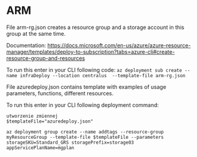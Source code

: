 # ARM
File arm-rg.json creates a resource group and a storage account in this group at the same time.

Documentation: https://docs.microsoft.com/en-us/azure/azure-resource-manager/templates/deploy-to-subscription?tabs=azure-cli#create-resource-group-and-resources

To run this enter in your CLI following code:
```az deployment sub create --name infraDeploy --location centralus  --template-file arm-rg.json```

File azuredeploy.json contains template with examples of usage parameters, functions, different resources.

To run this enter in your CLI following deployment command:
```
utworzenie zmiennej 
$templateFile="azuredeploy.json" 

az deployment group create --name addtags --resource-group myResourceGroup --template-file $templateFile --parameters storageSKU=Standard_GRS storagePrefix=storage03 appServicePlanName=mgplan
```